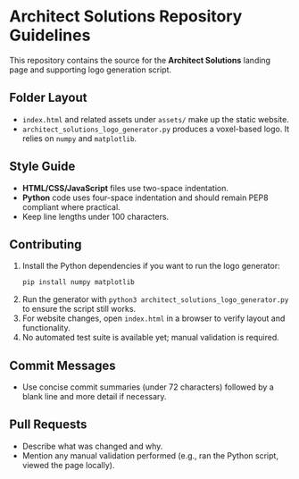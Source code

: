 # Architect Solutions Repository Guidelines

This repository contains the source for the **Architect Solutions** landing page and supporting logo generation script.

## Folder Layout
- `index.html` and related assets under `assets/` make up the static website.
- `architect_solutions_logo_generator.py` produces a voxel-based logo. It relies on `numpy` and `matplotlib`.

## Style Guide
- **HTML/CSS/JavaScript** files use two-space indentation.
- **Python** code uses four-space indentation and should remain PEP8 compliant where practical.
- Keep line lengths under 100 characters.

## Contributing
1. Install the Python dependencies if you want to run the logo generator:
   ```bash
   pip install numpy matplotlib
   ```
2. Run the generator with `python3 architect_solutions_logo_generator.py` to ensure the script still works.
3. For website changes, open `index.html` in a browser to verify layout and functionality.
4. No automated test suite is available yet; manual validation is required.

## Commit Messages
- Use concise commit summaries (under 72 characters) followed by a blank line and more detail if necessary.

## Pull Requests
- Describe what was changed and why.
- Mention any manual validation performed (e.g., ran the Python script, viewed the page locally).
